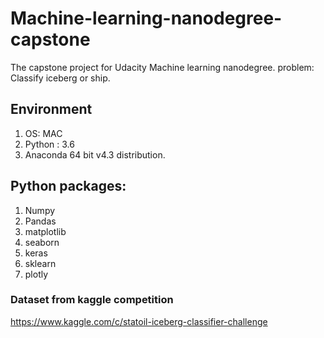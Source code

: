 # Machine-learning-nanodegree-capstone
The capstone project for Udacity Machine learning nanodegree.
problem: Classify iceberg or ship.

## Environment
1. OS: MAC
2. Python : 3.6
3. Anaconda 64 bit v4.3 distribution.

## Python packages:
1. Numpy
2. Pandas
3. matplotlib
4. seaborn
5. keras
6. sklearn
7. plotly

### Dataset from kaggle competition
https://www.kaggle.com/c/statoil-iceberg-classifier-challenge

